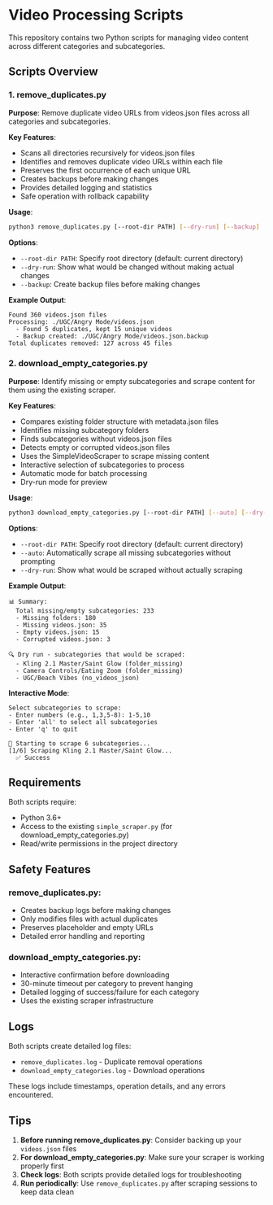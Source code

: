 # Video Processing Scripts

This repository contains two Python scripts for managing video content across different categories and subcategories.

## Scripts Overview

### 1. remove_duplicates.py
**Purpose**: Remove duplicate video URLs from videos.json files across all categories and subcategories.

**Key Features**:
- Scans all directories recursively for videos.json files
- Identifies and removes duplicate video URLs within each file
- Preserves the first occurrence of each unique URL
- Creates backups before making changes
- Provides detailed logging and statistics
- Safe operation with rollback capability

**Usage**:
```bash
python3 remove_duplicates.py [--root-dir PATH] [--dry-run] [--backup]
```

**Options**:
- `--root-dir PATH`: Specify root directory (default: current directory)
- `--dry-run`: Show what would be changed without making actual changes
- `--backup`: Create backup files before making changes

**Example Output**:
```
Found 360 videos.json files
Processing: ./UGC/Angry Mode/videos.json
  - Found 5 duplicates, kept 15 unique videos
  - Backup created: ./UGC/Angry Mode/videos.json.backup
Total duplicates removed: 127 across 45 files
```

### 2. download_empty_categories.py
**Purpose**: Identify missing or empty subcategories and scrape content for them using the existing scraper.

**Key Features**:
- Compares existing folder structure with metadata.json files
- Identifies missing subcategory folders
- Finds subcategories without videos.json files
- Detects empty or corrupted videos.json files
- Uses the SimpleVideoScraper to scrape missing content
- Interactive selection of subcategories to process
- Automatic mode for batch processing
- Dry-run mode for preview

**Usage**:
```bash
python3 download_empty_categories.py [--root-dir PATH] [--auto] [--dry-run]
```

**Options**:
- `--root-dir PATH`: Specify root directory (default: current directory)
- `--auto`: Automatically scrape all missing subcategories without prompting
- `--dry-run`: Show what would be scraped without actually scraping

**Example Output**:
```
📊 Summary:
  Total missing/empty subcategories: 233
  - Missing folders: 180
  - Missing videos.json: 35
  - Empty videos.json: 15
  - Corrupted videos.json: 3

🔍 Dry run - subcategories that would be scraped:
  - Kling 2.1 Master/Saint Glow (folder_missing)
  - Camera Controls/Eating Zoom (folder_missing)
  - UGC/Beach Vibes (no_videos_json)
```

**Interactive Mode**:
```
Select subcategories to scrape:
- Enter numbers (e.g., 1,3,5-8): 1-5,10
- Enter 'all' to select all subcategories
- Enter 'q' to quit

🚀 Starting to scrape 6 subcategories...
[1/6] Scraping Kling 2.1 Master/Saint Glow...
  ✅ Success
```

## Requirements

Both scripts require:
- Python 3.6+
- Access to the existing `simple_scraper.py` (for download_empty_categories.py)
- Read/write permissions in the project directory

## Safety Features

### remove_duplicates.py:
- Creates backup logs before making changes
- Only modifies files with actual duplicates
- Preserves placeholder and empty URLs
- Detailed error handling and reporting

### download_empty_categories.py:
- Interactive confirmation before downloading
- 30-minute timeout per category to prevent hanging
- Detailed logging of success/failure for each category
- Uses the existing scraper infrastructure

## Logs

Both scripts create detailed log files:
- `remove_duplicates.log` - Duplicate removal operations
- `download_empty_categories.log` - Download operations

These logs include timestamps, operation details, and any errors encountered.

## Tips

1. **Before running remove_duplicates.py**: Consider backing up your `videos.json` files
2. **For download_empty_categories.py**: Make sure your scraper is working properly first
3. **Check logs**: Both scripts provide detailed logs for troubleshooting
4. **Run periodically**: Use `remove_duplicates.py` after scraping sessions to keep data clean